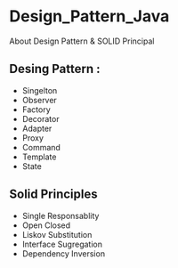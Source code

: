 # Design_Pattern_Java
About Design Pattern &amp; SOLID Principal
## Desing Pattern :
* Singelton
* Observer
* Factory
* Decorator
* Adapter
* Proxy 
* Command
* Template
* State

## Solid Principles
* Single Responsablity 
* Open Closed
* Liskov Substitution
* Interface Sugregation
* Dependency Inversion

